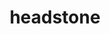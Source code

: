 ---
layout: objects
title: headstone
emoji: headstone
permalink: 🪦.html
image: assets/img/3moji/headstone.png
---